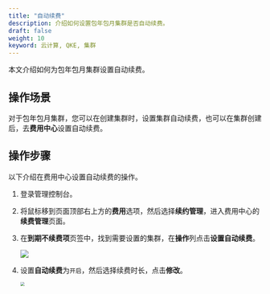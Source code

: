 ```yaml
---
title: "自动续费"
description: 介绍如何设置包年包月集群是否自动续费。
draft: false
weight: 10
keyword: 云计算, QKE, 集群
---
```


本文介绍如何为包年包月集群设置自动续费。

## 操作场景

对于包年包月集群，您可以在创建集群时，设置集群自动续费，也可以在集群创建后，去**费用中心**设置自动续费。

## 操作步骤

以下介绍在费用中心设置自动续费的操作。

1. 登录管理控制台。
2. 将鼠标移到页面顶部右上方的**费用**选项，然后选择**续约管理**，进入费用中心的**续费管理**页面。

3. 在**到期不续费项**页签中，找到需要设置的集群，在**操作**列点击**设置自动续费**。

   ![](../../../_images/auto_continue_order_1.png)

4. 设置**自动续费**为`开启`，然后选择续费时长，点击**修改**。

   <img src="../../../_images/auto_continue_order_2.png" style="zoom:50%;" />

 
